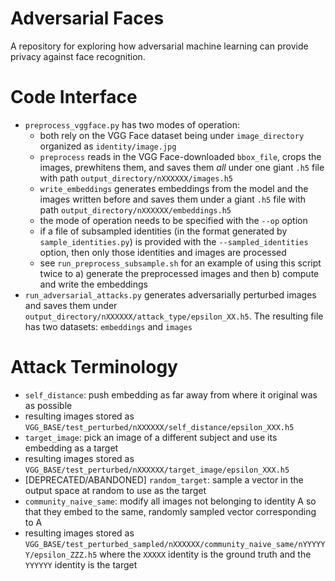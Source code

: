 # Adversarial Faces
A repository for exploring how adversarial machine learning can provide privacy against face recognition. 

# Code Interface
* `preprocess_vggface.py` has two modes of operation:
  * both rely on the VGG Face dataset being under `image_directory` organized as `identity/image.jpg`
  * `preprocess` reads in the VGG Face-downloaded `bbox_file`, crops the images, prewhitens them, and saves them *all* under one giant `.h5` file with path `output_directory/nXXXXXX/images.h5`
  * `write_embeddings` generates embeddings from the model and the images written before and saves them under a giant `.h5` file with path `output_directory/nXXXXXX/embeddings.h5`
  * the mode of operation needs to be specified with the `--op` option
  * if a file of subsampled identities (in the format generated by `sample_identities.py`) is provided with the `--sampled_identities` option, then only those identities and images are processed
  * see `run_preprocess_subsample.sh` for an example of using this script twice to a) generate the preprocessed images and then b) compute and write the embeddings
* `run_adversarial_attacks.py` generates adversarially perturbed images and saves them under `output_directory/nXXXXXX/attack_type/epsilon_XX.h5`. The resulting file has two datasets: `embeddings` and `images`

# Attack Terminology
* `self_distance`: push embedding as far away from where it original was as possible
 * resulting images stored as `VGG_BASE/test_perturbed/nXXXXXX/self_distance/epsilon_XXX.h5`
* `target_image`: pick an image of a different subject and use its embedding as a target
 * resulting images stored as `VGG_BASE/test_perturbed/nXXXXXX/target_image/epsilon_XXX.h5`
* [DEPRECATED/ABANDONED] `random_target`: sample a vector in the output space at random to use as the target
* `community_naive_same`: modify all images not belonging to identity A so that they embed to the same, randomly sampled vector corresponding to A
 * resulting images stored as `VGG_BASE/test_perturbed_sampled/nXXXXXX/community_naive_same/nYYYYYY/epsilon_ZZZ.h5` where the `XXXXX` identity is the ground truth and the `YYYYYY` identity is the target

